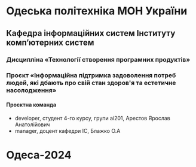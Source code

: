 # Одеська політехніка МОН України
## Кафедра інформаційних систем Інституту комп’ютерних систем
### Дисципліна «Технології створення програмних продуктів»
### Проєкт «Інформаційна підтримка задоволення потреб людей, які дбають про свій стан здоров'я та естетичне насолодження»
#### Проєктна команда 
+ developer, студент 4-го курсу, групи ai201, Арестов Ярослав Анатолійович
+ manager, доцент кафедри ІС, Блажко О.А
# Одеса-2024
